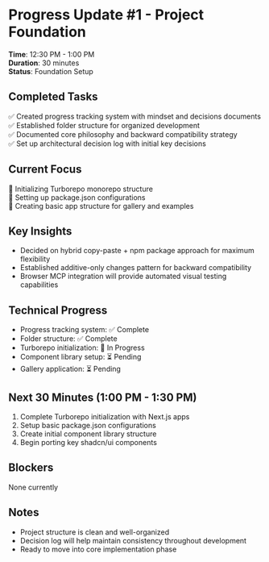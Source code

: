 # Progress Update #1 - Project Foundation
**Time**: 12:30 PM - 1:00 PM  
**Duration**: 30 minutes  
**Status**: Foundation Setup

## Completed Tasks
✅ Created progress tracking system with mindset and decisions documents  
✅ Established folder structure for organized development  
✅ Documented core philosophy and backward compatibility strategy  
✅ Set up architectural decision log with initial key decisions  

## Current Focus
🔄 Initializing Turborepo monorepo structure  
🔄 Setting up package.json configurations  
🔄 Creating basic app structure for gallery and examples  

## Key Insights
- Decided on hybrid copy-paste + npm package approach for maximum flexibility
- Established additive-only changes pattern for backward compatibility
- Browser MCP integration will provide automated visual testing capabilities

## Technical Progress
- Progress tracking system: ✅ Complete
- Folder structure: ✅ Complete  
- Turborepo initialization: 🔄 In Progress
- Component library setup: ⏳ Pending
- Gallery application: ⏳ Pending

## Next 30 Minutes (1:00 PM - 1:30 PM)
1. Complete Turborepo initialization with Next.js apps
2. Setup basic package.json configurations
3. Create initial component library structure
4. Begin porting key shadcn/ui components

## Blockers
None currently

## Notes
- Project structure is clean and well-organized
- Decision log will help maintain consistency throughout development
- Ready to move into core implementation phase